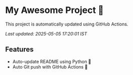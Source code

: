 # My Awesome Project 🚀

This project is automatically updated using GitHub Actions.

_Last updated: 2025-05-05 17:20:01 IST_

## Features
- Auto-update README using Python 🐍
- Auto Git push with GitHub Actions 🤖

